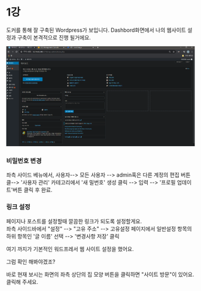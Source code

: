 # 1강

도커를 통해 잘 구축된 Wordpress가 보입니다. Dashbord화면에서 나의 웹사이트 설정과 구축이 본격적으로 진행 될거에요. 

![&#xB300;&#xC2DC; &#xBCF4;&#xB4DC; &#xD654;&#xBA74; ](../../.gitbook/assets/image%20%28230%29.png)

###  비밀번호 변경 

좌측 사이드 베뉴에서, 사용자--&gt; 모든 사용자 --&gt; admin혹은 다른 계정의 편집 버튼 클--&gt; '사용자 관리' 카테고리에서 '새 밀번호' 생성 클릭 --&gt; 입력 --&gt; '프로필 업데이트'버튼 클릭 후 완료.  


### 링크 설정 

페이지나 포스트를 설정할때 깔끔한 링크가 되도록 설정할게요.   
좌측 사이드바에서 "설정" --&gt; "고유 주소" --&gt; 고유설정 페이지에서 일반설정 항목의 하위 항목인 '글 이름' 선택  --&gt; '변경사항 저장' 클릭   
  
여기 까지가 기본적인 워드프레서 웹 사이트 설정을 했어요.   
  
그럼 확인 해봐야겠조?

바로 현재 보시는 화면의 좌측 상단의 집 모양 버튼을 클릭하면 "사이트 방문"이 있어요. 클릭해 주세요.  



